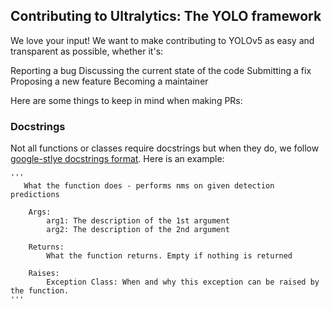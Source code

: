 ## Contributing to Ultralytics: The YOLO framework

We love your input! We want to make contributing to YOLOv5 as easy and transparent as possible, whether it's:

Reporting a bug
Discussing the current state of the code
Submitting a fix
Proposing a new feature
Becoming a maintainer

Here are some things to keep in mind when making PRs:

### Docstrings

Not all functions or classes require docstrings but when they do, we follow [google-stlye docstrings format](https://google.github.io/styleguide/pyguide.html#38-comments-and-docstrings). Here is an example:

```
'''
   What the function does - performs nms on given detection predictions

    Args:
        arg1: The description of the 1st argument
        arg2: The description of the 2nd argument

    Returns:
        What the function returns. Empty if nothing is returned

    Raises:
        Exception Class: When and why this exception can be raised by the function.
'''
```
